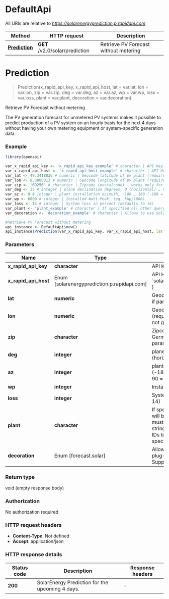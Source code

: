 # DefaultApi

All URIs are relative to *https://solarenergyprediction.p.rapidapi.com*

Method | HTTP request | Description
------------- | ------------- | -------------
[**Prediction**](DefaultApi.md#Prediction) | **GET** /v2.0/solar/prediction | Retrieve PV Forecast without metering


# **Prediction**
> Prediction(x_rapid_api_key, x_rapid_api_host, lat = var.lat, lon = var.lon, zip = var.zip, deg = var.deg, az = var.az, wp = var.wp, loss = var.loss, plant = var.plant, decoration = var.decoration)

Retrieve PV Forecast without metering

The PV generation forecast for unmetered PV systems makes it possible to predict production of a PV system on an hourly basis for the next 4 days without having your own metering equipment or system-specific generation data.

### Example
```R
library(openapi)

var_x_rapid_api_key <- 'x_rapid_api_key_example' # character | API Key from rapidapi.com
var_x_rapid_api_host <- 'x_rapid_api_host_example' # character | API Host to use (should be `solarenergyprediction.p.rapidapi.com` )
var_lat <- 49.3418836 # numeric | Geocode latitude of pv plant (required if parameter plant or zip is not given).
var_lon <- 8.8006813 # numeric | Geocode longitude of pv plant (required if parameter plant or zip is not given).
var_zip <- '69256' # character | Zipcode (postalcode) - works only for Germany. If specified no lat/lon parameter is required.
var_deg <- 35 # integer | plane declination degrees, 0 (horizontal) … 90 (vertical)
var_az <- 0 # integer | plant installation azimuth, -180 … 180 (-180 = north, -90 = east, 0 = south, 90 = west, 180 = north)
var_wp <- 6000 # integer | Installed Watt-Peak  (eq. kWp/1000)
var_loss <- 14 # integer | System loss in percent (defaults to 14)
var_plant <- 'plant_example' # character | If specified all other query parameters will be taken from the stored value and must not be given with the query string.    Use as comma separated list of IDs to retrieve a forecast for multiple specifications.
var_decoration <- 'decoration_example' # character | Allows to use SolarPredictionAPI as a plug-in replacement for other APIs.    Supported decorations:    | `forecast.solar` | Output will be formated like [https://forecast.solar](http://doc.forecast.solar/doku.php?id=api:estimate#example) |  |----|----|

#Retrieve PV Forecast without metering
api_instance <- DefaultApi$new()
api_instance$Prediction(var_x_rapid_api_key, var_x_rapid_api_host, lat = var_lat, lon = var_lon, zip = var_zip, deg = var_deg, az = var_az, wp = var_wp, loss = var_loss, plant = var_plant, decoration = var_decoration)
```

### Parameters

Name | Type | Description  | Notes
------------- | ------------- | ------------- | -------------
 **x_rapid_api_key** | **character**| API Key from rapidapi.com | 
 **x_rapid_api_host** | Enum [solarenergyprediction.p.rapidapi.com] | API Host to use (should be &#x60;solarenergyprediction.p.rapidapi.com&#x60; ) | 
 **lat** | **numeric**| Geocode latitude of pv plant (required if parameter plant or zip is not given). | [optional] 
 **lon** | **numeric**| Geocode longitude of pv plant (required if parameter plant or zip is not given). | [optional] 
 **zip** | **character**| Zipcode (postalcode) - works only for Germany. If specified no lat/lon parameter is required. | [optional] 
 **deg** | **integer**| plane declination degrees, 0 (horizontal) … 90 (vertical) | [optional] 
 **az** | **integer**| plant installation azimuth, -180 … 180 (-180 &#x3D; north, -90 &#x3D; east, 0 &#x3D; south, 90 &#x3D; west, 180 &#x3D; north) | [optional] 
 **wp** | **integer**| Installed Watt-Peak  (eq. kWp/1000) | [optional] 
 **loss** | **integer**| System loss in percent (defaults to 14) | [optional] 
 **plant** | **character**| If specified all other query parameters will be taken from the stored value and must not be given with the query string.    Use as comma separated list of IDs to retrieve a forecast for multiple specifications. | [optional] 
 **decoration** | Enum [forecast.solar] | Allows to use SolarPredictionAPI as a plug-in replacement for other APIs.    Supported decorations:    | &#x60;forecast.solar&#x60; | Output will be formated like [https://forecast.solar](http://doc.forecast.solar/doku.php?id&#x3D;api:estimate#example) |  |----|----| | [optional] 

### Return type

void (empty response body)

### Authorization

No authorization required

### HTTP request headers

 - **Content-Type**: Not defined
 - **Accept**: application/json

### HTTP response details
| Status code | Description | Response headers |
|-------------|-------------|------------------|
| **200** | SolarEnergy Prediction for the upcoming 4 days.   |  -  |

